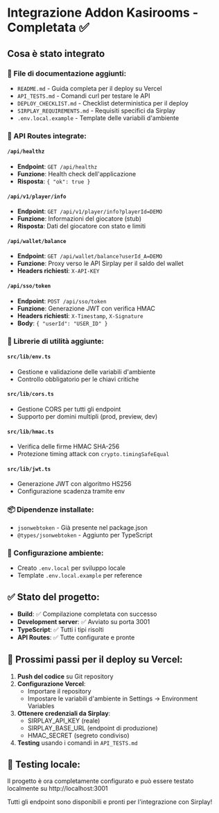 # Integrazione Addon Kasirooms - Completata ✅

## Cosa è stato integrato

### 📁 File di documentazione aggiunti:
- `README.md` - Guida completa per il deploy su Vercel
- `API_TESTS.md` - Comandi curl per testare le API
- `DEPLOY_CHECKLIST.md` - Checklist deterministica per il deploy
- `SIRPLAY_REQUIREMENTS.md` - Requisiti specifici da Sirplay
- `.env.local.example` - Template delle variabili d'ambiente

### 🚀 API Routes integrate:

#### `/api/healthz`
- **Endpoint**: `GET /api/healthz`
- **Funzione**: Health check dell'applicazione
- **Risposta**: `{ "ok": true }`

#### `/api/v1/player/info`
- **Endpoint**: `GET /api/v1/player/info?playerId=DEMO`
- **Funzione**: Informazioni del giocatore (stub)
- **Risposta**: Dati del giocatore con stato e limiti

#### `/api/wallet/balance`
- **Endpoint**: `GET /api/wallet/balance?userId_A=DEMO`
- **Funzione**: Proxy verso le API Sirplay per il saldo del wallet
- **Headers richiesti**: `X-API-KEY`

#### `/api/sso/token`
- **Endpoint**: `POST /api/sso/token`
- **Funzione**: Generazione JWT con verifica HMAC
- **Headers richiesti**: `X-Timestamp`, `X-Signature`
- **Body**: `{ "userId": "USER_ID" }`

### 🔧 Librerie di utilità aggiunte:

#### `src/lib/env.ts`
- Gestione e validazione delle variabili d'ambiente
- Controllo obbligatorio per le chiavi critiche

#### `src/lib/cors.ts`
- Gestione CORS per tutti gli endpoint
- Supporto per domini multipli (prod, preview, dev)

#### `src/lib/hmac.ts`
- Verifica delle firme HMAC SHA-256
- Protezione timing attack con `crypto.timingSafeEqual`

#### `src/lib/jwt.ts`
- Generazione JWT con algoritmo HS256
- Configurazione scadenza tramite env

### 📦 Dipendenze installate:
- `jsonwebtoken` - Già presente nel package.json
- `@types/jsonwebtoken` - Aggiunto per TypeScript

### 🔐 Configurazione ambiente:
- Creato `.env.local` per sviluppo locale
- Template `.env.local.example` per reference

## ✅ Stato del progetto:
- **Build**: ✅ Compilazione completata con successo
- **Development server**: ✅ Avviato su porta 3001
- **TypeScript**: ✅ Tutti i tipi risolti
- **API Routes**: ✅ Tutte configurate e pronte

## 🚀 Prossimi passi per il deploy su Vercel:

1. **Push del codice** su Git repository
2. **Configurazione Vercel**:
   - Importare il repository
   - Impostare le variabili d'ambiente in Settings → Environment Variables
3. **Ottenere credenziali da Sirplay**:
   - SIRPLAY_API_KEY (reale)
   - SIRPLAY_BASE_URL (endpoint di produzione)
   - HMAC_SECRET (segreto condiviso)
4. **Testing** usando i comandi in `API_TESTS.md`

## 🔄 Testing locale:
Il progetto è ora completamente configurato e può essere testato localmente su http://localhost:3001

Tutti gli endpoint sono disponibili e pronti per l'integrazione con Sirplay!